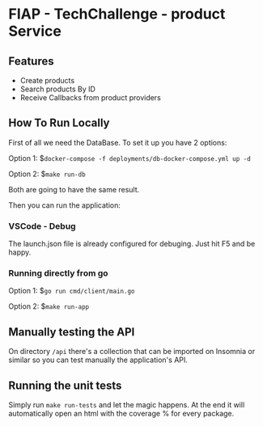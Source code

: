 # FIAP - TechChallenge - product Service

## Features

- Create products
- Search products By ID
- Receive Callbacks from product providers

## How To Run Locally

First of all we need the DataBase. To set it up you have 2 options:

Option 1: $```docker-compose -f deployments/db-docker-compose.yml up -d```

Option 2: $```make run-db```

Both are going to have the same result.

Then you can run the application:

### VSCode - Debug
The launch.json file is already configured for debuging. Just hit F5 and be happy.

### Running directly from go

Option 1: $```go run cmd/client/main.go```

Option 2: $```make run-app```

## Manually testing the API

On directory ```/api``` there's a collection that can be imported on Insomnia or similar so you can test manually the application's API.

## Running the unit tests

Simply run ```make run-tests``` and let the magic happens. At the end it will automatically open an html with the coverage % for every package.